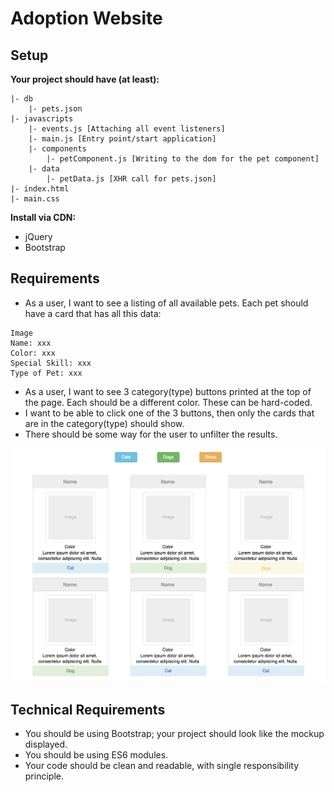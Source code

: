 # Adoption Website

## Setup

**Your project should have (at least):**
```
|- db
    |- pets.json
|- javascripts
    |- events.js [Attaching all event listeners]
    |- main.js [Entry point/start application]
    |- components
        |- petComponent.js [Writing to the dom for the pet component]
    |- data
        |- petData.js [XHR call for pets.json]
|- index.html
|- main.css
```

**Install via CDN:**

- jQuery
- Bootstrap

## Requirements

- As a user, I want to see a listing of all available pets. Each pet should have a card that has all this data:
```
Image
Name: xxx
Color: xxx
Special Skill: xxx
Type of Pet: xxx
```
- As a user, I want to see 3 category(type) buttons printed at the top of the page. Each should be a different color. These can be hard-coded.
- I want to be able to click one of the 3 buttons, then only the cards that are in the category(type) should show.
- There should be some way for the user to unfilter the results.


![MockUp](MockUp.png)


## Technical Requirements

- You should be using Bootstrap; your project should look like the mockup displayed.
- You should be using ES6 modules.
- Your code should be clean and readable, with single responsibility principle.

